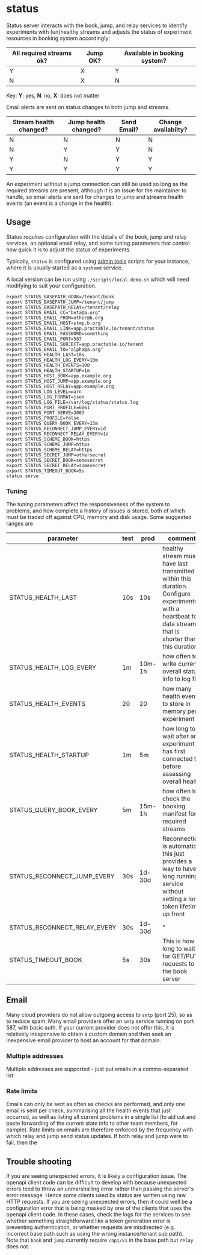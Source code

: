 # status
Status server interacts with the book, jump, and relay services to identify experiments with (un)healthy streams and adjusts the status of experiment resources in booking system accordingly:

| All required streams ok? | Jump OK? | Available in booking system? |
|---|---|---|
| Y | X | Y| 
| N | X | N|


Key: **Y**: yes, **N**: no, **X**: does not matter

Email alerts are sent on status changes to both jump and streams.

| Stream health changed? | Jump health changed? | Send Email? | Change availabilty? |
|---|---|---|---|
| N | N | N| N |
| N | Y | Y| N |
| Y | N | Y| Y |
| Y | Y | Y| Y |

An experiment without a jump connection can still be used so long as the required streams are present, although it is an issue for the maintainer to handle, so email alerts are sent for changes to jump and streams health events (an event is a change in the health).


## Usage

Status requires configuration with the details of the book, jump and relay services, an optional email relay, and some tuning parameters that control how quick it is to adjust the status of experiments.

Typically, `status` is configured using [admin tools](https://github.com/practable/admin-tools) scripts for your instance, where it is usually started as a `systemd` service. 

A local version can be run using `./scripts/local-demo.sh` which will need modifying to suit your configuration.

```
export STATUS_BASEPATH_BOOK=/tenant/book
export STATUS_BASEPATH_JUMP=/tenant/jump
export STATUS_BASEPATH_RELAY=/tenant/relay
export STATUS_EMAIL_CC="beta@a.org"
export STATUS_EMAIL_FROM=other@b.org
export STATUS_EMAIL_HOST=stmp.b.org
export STATUS_EMAIL_LINK=app.practable.io/tenant/status
export STATUS_EMAIL_PASSWORD=something
export STATUS_EMAIL_PORT=587
export STATUS_EMAIL_SUBJECT=app.practable.io/tenant
export STATUS_EMAIL_TO="alpha@a.org"
export STATUS_HEALTH_LAST=10s
export STATUS_HEALTH_LOG_EVERY=10m
export STATUS_HEALTH_EVENTS=100
export STATUS_HEALTH_STARTUP=1m
export STATUS_HOST_BOOK=app.example.org
export STATUS_HOST_JUMP=app.example.org
export STATUS_HOST_RELAY=app.example.org
export STATUS_LOG_LEVEL=warn
export STATUS_LOG_FORMAT=json
export STATUS_LOG_FILE=/var/log/status/status.log
export STATUS_PORT_PROFILE=6061
export STATUS_PORT_SERVE=3007
export STATUS_PROFILE=false
export STATUS_QUERY_BOOK_EVERY=15m
export STATUS_RECONNECT_JUMP_EVERY=1d
export STATUS_RECONNECT_RELAY_EVERY=1d
export STATUS_SCHEME_BOOK=https
export STATUS_SCHEME_JUMP=https
export STATUS_SCHEME_RELAY=https
export STATUS_SECRET_JUMP=othersecret
export STATUS_SECRET_BOOK=somesecret
export STATUS_SECRET_RELAY=somesecret
export STATUS_TIMEOUT_BOOK=5s
status serve
```

### Tuning

The tuning parameters affect the responsiveness of the system to problems, and how complete a history of issues is stored, both of which must be traded off against CPU, memory and disk usage. Some suggested ranges are 

| parameter | test | prod | comment |
|---|---|---|---|
|STATUS_HEALTH_LAST |10s | 10s | healthy stream must have last transmitted within this duration. Configure experiments with a heartbeat for data streams that is shorter than this duration. |
|STATUS_HEALTH_LOG_EVERY | 1m | 10m-1h | how often to write current overall status info to log file |
|STATUS_HEALTH_EVENTS | 20 | 20 | how many health events to store in memory per experiment 
|STATUS_HEALTH_STARTUP | 1m | 5m | how long to wait after an experiment has first connected to before assessing overall health | 
|STATUS_QUERY_BOOK_EVERY |5m | 15m-1h | how often to check the booking manifest for required streams |
|STATUS_RECONNECT_JUMP_EVERY | 30s | 1d-30d | Reconnection is automatic, this just provides a way to have a long running service without setting a long token lifetime up front |
|STATUS_RECONNECT_RELAY_EVERY |30s | 1d-30d | " |
|STATUS_TIMEOUT_BOOK |5s | 30s | This is how long to wait for GET/PUT requests to the book server |

## Email 

Many cloud providers do not allow outgoing access to `smtp` (port 25), so as to reduce spam. Many email providers offer an `smtp` service running on port 587, with basic auth. If your current provider does not offer this, it is relatively inexpensive to obtain a custom domain and then seek an inexpensive email provider to host an account for that domain.

### Multiple addresses
Multiple addresses are supported - just put emails in a comma-separated list

### Rate limits
Emails can only be sent as often as checks are performed, and only one email is sent per check, summarising all the health events that just occurred, as well as listing all current problems in a single list (to aid cut and paste forwarding of the current state info to other team members, for eample). Rate limits on emails are therefore enforced by the frequency with which relay and jump send status updates. If both relay and jump were to fail, then the 


## Trouble shooting 

If you are seeing unexpected errors, it is likely a configuration issue. The openapi client code can be difficult to develop with because unexpected errors tend to throw an unmarshalling error rather than passing the server's error message. Hence some clients used by status are written using raw HTTP requests. If you are seeing unexpected errors, then it could well be a configuration error that is being masked by one of the clients that uses the openapi client code. In these cases, check the logs for the services to see whether something straightforward like a token generation error is preventing authentication, or whether requests are misdirected (e.g. incorrect base path such as using the wrong instance/tenant sub path). Note that `book` and `jump` currently require `/api/v1` in the base path but `relay` does not.

